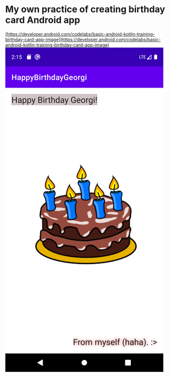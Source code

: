 # My own practice of creating birthday card Android app

[https://developer.android.com/codelabs/basic-android-kotlin-training-birthday-card-app-image](https://developer.android.com/codelabs/basic-android-kotlin-training-birthday-card-app-image)
![a screenshot](Screenshot_1639181715.png)




